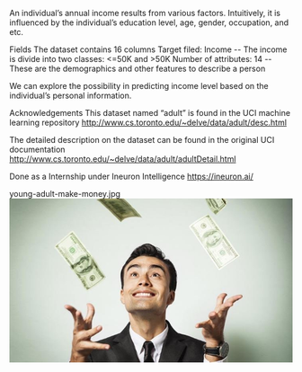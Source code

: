 An individual’s annual income results from various factors. Intuitively, it is influenced by the individual’s education level, age, gender, occupation, and etc.


Fields
The dataset contains 16 columns
Target filed: Income
-- The income is divide into two classes: <=50K and >50K
Number of attributes: 14
-- These are the demographics and other features to describe a person

We can explore the possibility in predicting income level based on the individual’s personal information.

Acknowledgements
This dataset named “adult” is found in the UCI machine learning repository
http://www.cs.toronto.edu/~delve/data/adult/desc.html

The detailed description on the dataset can be found in the original UCI documentation
http://www.cs.toronto.edu/~delve/data/adult/adultDetail.html


Done as a Internship under Ineuron Intelligence
https://ineuron.ai/

young-adult-make-money.jpg
![](images/young-adult-make-money.jpg)
